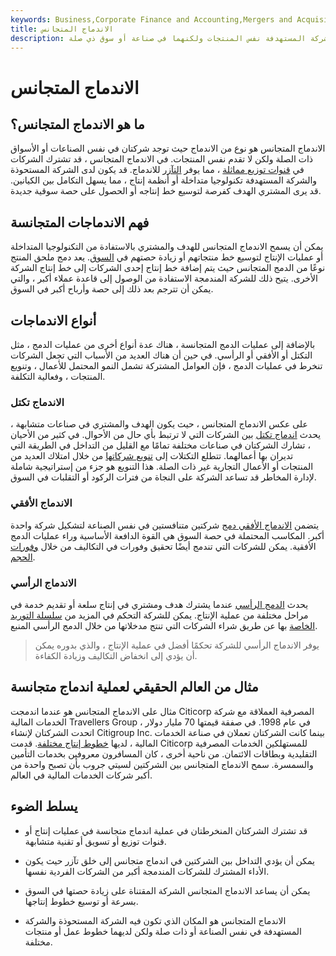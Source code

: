 ```yaml
---
keywords: Business,Corporate Finance and Accounting,Mergers and Acquisitions,M&amp;amp;A
title: الاندماج المتجانس
description: الاندماج المتجانس هو عندما لا تقدم الشركة المستحوذة والشركة المستهدفة نفس المنتجات ولكنهما في صناعة أو سوق ذي صلة.
---
```


# الاندماج المتجانس
## ما هو الاندماج المتجانس؟

الاندماج المتجانس هو نوع من الاندماج حيث توجد شركتان في نفس الصناعات أو الأسواق ذات الصلة ولكن لا تقدم نفس المنتجات. في الاندماج المتجانس ، قد تشترك الشركات في [قنوات توزيع مماثلة](/distribution-channel) ، مما يوفر [التآزر](/synergy) للاندماج. قد يكون لدى الشركة المستحوذة والشركة المستهدفة تكنولوجيا متداخلة أو أنظمة إنتاج ، مما يسهل التكامل بين الكيانين. قد يرى المشتري الهدف كفرصة لتوسيع خط إنتاجه أو الحصول على حصة سوقية جديدة.

## فهم الاندماجات المتجانسة

يمكن أن يسمح الاندماج المتجانس للهدف والمشتري بالاستفادة من التكنولوجيا المتداخلة أو عمليات الإنتاج لتوسيع خط منتجاتهم أو زيادة حصتهم في [السوق](/marketshare). يعد دمج ملحق المنتج نوعًا من الدمج المتجانس حيث يتم إضافة خط إنتاج إحدى الشركات إلى خط إنتاج الشركة الأخرى. يتيح ذلك للشركة المندمجة الاستفادة من الوصول إلى قاعدة عملاء أكبر ، والتي يمكن أن تترجم بعد ذلك إلى حصة وأرباح أكبر في السوق.

## أنواع الاندماجات

بالإضافة إلى عمليات الدمج المتجانسة ، هناك عدة أنواع أخرى من عمليات الدمج ، مثل التكتل أو الأفقي أو الرأسي. في حين أن هناك العديد من الأسباب التي تجعل الشركات تنخرط في عمليات الدمج ، فإن العوامل المشتركة تشمل النمو المحتمل للأعمال ، وتنويع المنتجات ، وفعالية التكلفة.

### الاندماج تكتل

على عكس الاندماج المتجانس ، حيث يكون الهدف والمشتري في صناعات متشابهة ، يحدث [اندماج تكتل](/conlgomeratemerger) بين الشركات التي لا ترتبط بأي حال من الأحوال. في كثير من الأحيان ، تشارك الشركتان في صناعات مختلفة تمامًا مع القليل من التداخل في الطريقة التي تديران بها أعمالهما. تتطلع التكتلات إلى [تنويع شركاتها](/diversifiedcompany) من خلال امتلاك العديد من المنتجات أو الأعمال التجارية غير ذات الصلة. هذا التنويع هو جزء من إستراتيجية شاملة لإدارة المخاطر قد تساعد الشركة على النجاة من فترات الركود أو التقلبات في السوق.

### الاندماج الأفقي

يتضمن [الاندماج الأفقي دمج](/horizontalmerger) شركتين متنافستين في نفس الصناعة لتشكيل شركة واحدة أكبر. المكاسب المحتملة في حصة السوق هي القوة الدافعة الأساسية وراء عمليات الدمج الأفقية. يمكن للشركات التي تندمج أيضًا تحقيق وفورات في التكاليف من خلال [وفورات الحجم](/economiesofscale).

### الاندماج الرأسي

يحدث [الدمج الرأسي](/verticalmerger) عندما يشترك هدف ومشتري في إنتاج سلعة أو تقديم خدمة في مراحل مختلفة من عملية الإنتاج. يمكن للشركة التحكم في المزيد من [سلسلة التوريد الخاصة](/supplychain) بها عن طريق شراء الشركات التي تنتج مدخلاتها من خلال الدمج الرأسي المنبع.

> يوفر الاندماج الرأسي للشركة تحكمًا أفضل في عملية الإنتاج ، والذي بدوره يمكن أن يؤدي إلى انخفاض التكاليف وزيادة الكفاءة.

>

## مثال من العالم الحقيقي لعملية اندماج متجانسة

مثال على الاندماج المتجانس هو عندما اندمجت Citicorp المصرفية العملاقة مع شركة الخدمات المالية Travellers Group في عام 1998. في صفقة قيمتها 70 مليار دولار ، اتحدت الشركتان لإنشاء Citigroup Inc. بينما كانت الشركتان تعملان في صناعة الخدمات المالية ، لديها [خطوط إنتاج مختلفة](/product-line). قدمت Citicorp للمستهلكين الخدمات المصرفية التقليدية وبطاقات الائتمان. من ناحية أخرى ، كان المسافرون معروفين بخدمات التأمين والسمسرة. سمح الاندماج المتجانس بين الشركتين لسيتي جروب بأن تصبح واحدة من أكبر شركات الخدمات المالية في العالم.

## يسلط الضوء

- قد تشترك الشركتان المنخرطتان في عملية اندماج متجانسة في عمليات إنتاج أو قنوات توزيع أو تسويق أو تقنية متشابهة.

- يمكن أن يؤدي التداخل بين الشركتين في اندماج متجانس إلى خلق تآزر حيث يكون الأداء المشترك للشركات المندمجة أكبر من الشركات الفردية نفسها.

- يمكن أن يساعد الاندماج المتجانس الشركة المقتناة على زيادة حصتها في السوق بسرعة أو توسيع خطوط إنتاجها.

- الاندماج المتجانس هو المكان الذي تكون فيه الشركة المستحوذة والشركة المستهدفة في نفس الصناعة أو ذات صلة ولكن لديهما خطوط عمل أو منتجات مختلفة.

